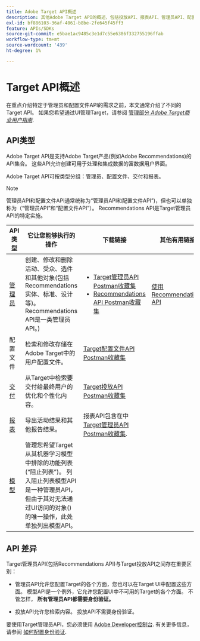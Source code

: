 ```yaml
---
title: Adobe Target API概述
description: 其他Adobe Target API的概述，包括投放API、报表API、管理员API、配置文件API、推荐API以及指向Postman集合的链接。
exl-id: bf886103-36af-4061-b8be-2fe645f45ff3
feature: APIs/SDKs
source-git-commit: e5bae1ac9485c3e1d7c55e6386f332755196ffab
workflow-type: tm+mt
source-wordcount: '439'
ht-degree: 1%

---
```


# Target API概述

在重点介绍特定于管理员和配置文件API的需求之前，本文通常介绍了不同的Target API。 如果您希望通过UI管理Target，请参阅 [管理部分 *Adobe Target商业用户指南*](https://experienceleague.adobe.com/docs/target/using/administer/administrating-target.html?lang=en).

## API类型

Adobe Target API是支持Adobe Target产品(例如Adobe Recommendations)的API集合。 这些API允许创建可用于处理和集成数据的富数据用户界面。

Adobe Target API可按类型分组：管理员、配置文件、交付和报表。

>[!NOTE]
>
>管理员API和配置文件API通常统称为“管理员API和配置文件API”)，但也可以单独称为（“管理员API”和“配置文件API”）。 Recommendations API是Target管理员API的特定实施。

| API类型 | 它让您能够执行的操作 | 下载链接 | 其他有用链接 |
| --- | --- | --- |--- |
| [管理员](../administer/admin-api/admin-api-overview-new.md) | 创建、修改和删除活动、受众、选件和其他对象(包括Recommendations实体、标准、设计等)。 Recommendations API是一类管理员API。) | <UL><li>[Target管理员API Postman收藏集](https://developers.adobetarget.com/api/#admin-postman-collection)</li><li>[Recommendations API Postman收藏集](https://developers.adobetarget.com/api/recommendations/#section/Postman)</li></UL> | [使用Recommendations API](../before-administer/recs-api/overview.md) |
| 配置文件 | 检索和修改存储在Adobe Target中的用户配置文件。 | [Target配置文件API Postman收藏集](https://developers.adobetarget.com/api/#profiles) |  |
| [交付](../implement/delivery-api/overview.md) | 从Target中检索要交付给最终用户的优化和个性化内容。 | [Target投放API Postman收藏集](/help/dev/before-implement/delivery-api-overview/getting-started.md#postman) |  |
| [报表](../administer/admin-api/admin-api-overview-new.md) | 导出活动结果和其他报告结果。 | 报表API包含在中 [Target管理员API Postman收藏集](https://developers.adobetarget.com/api/#admin-postman-collection). |  |
| [模型](../administer/models-api/models-api-overview.md) | 管理您希望Target从其机器学习模型中排除的功能列表(“阻止列表”)。 列入阻止列表模型API是一种管理员API，但由于其对无法通过UI访问的对象()的唯一操作，此处单独列出模型API。 |  |  |

## API 差异

Target管理员API(包括Recommendations API)与Target投放API之间存在重要区别：

* 管理员API允许您配置Target的各个方面，您也可以在Target UI中配置这些方面。 模型API是一个例外，它允许您配置UI中不可用的Target的各个方面。 不管怎样， **所有管理员API都需要身份验证。**

* 投放API允许您检索内容。 投放API不需要身份验证。

要使用Target管理员API，您必须使用 [Adobe Developer控制台](https://developer.adobe.com/console/home). 有关更多信息，请参阅 [如何配置身份验证](../before-administer/configure-authentication.md).
